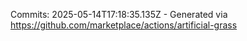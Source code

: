 Commits: 2025-05-14T17:18:35.135Z - Generated via https://github.com/marketplace/actions/artificial-grass
<br>
